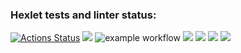 ### Hexlet tests and linter status:
[![Actions Status](https://github.com/leteli/frontend-project-lvl1/workflows/hexlet-check/badge.svg)](https://github.com/leteli/frontend-project-lvl1/actions)
<a href="https://codeclimate.com/github/codeclimate/codeclimate/maintainability"><img src="https://api.codeclimate.com/v1/badges/a99a88d28ad37a79dbf6/maintainability" /></a>
![example workflow](https://github.com/leteli/frontend-project-lvl1/actions/workflows/testMyProject.yml/badge.svg)
<a href="https://asciinema.org/a/PCfuUQb9lS0lof1lrFO51Ztku" target="_blank"><img src="https://asciinema.org/a/PCfuUQb9lS0lof1lrFO51Ztku.svg" /></a>
<a href="https://asciinema.org/a/9yP9rTTvYRenY6Ucz3VjD0VJc" target="_blank"><img src="https://asciinema.org/a/9yP9rTTvYRenY6Ucz3VjD0VJc.svg" /></a>
<a href="https://asciinema.org/a/YQjdkr7QtgjZNcrbXWaUNzMqN" target="_blank"><img src="https://asciinema.org/a/YQjdkr7QtgjZNcrbXWaUNzMqN.svg" /></a>
<a href="https://asciinema.org/a/q4pgAZVhF4XOYIpy0VtuxPzyo" target="_blank"><img src="https://asciinema.org/a/q4pgAZVhF4XOYIpy0VtuxPzyo.svg" /></a>
